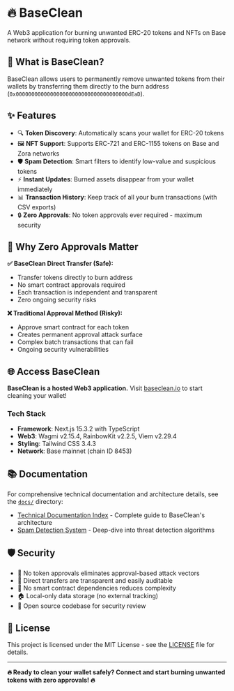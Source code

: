 # 🔥 BaseClean

A Web3 application for burning unwanted ERC-20 tokens and NFTs on Base network without requiring token approvals.

## 🎯 What is BaseClean?

BaseClean allows users to permanently remove unwanted tokens from their wallets by transferring them directly to the burn address (`0x000000000000000000000000000000000000dEaD`). 

## ✨ Features

- 🔍 **Token Discovery**: Automatically scans your wallet for ERC-20 tokens
- 🖼️ **NFT Support**: Supports ERC-721 and ERC-1155 tokens on Base and Zora networks
- 🛡️ **Spam Detection**: Smart filters to identify low-value and suspicious tokens
- ⚡ **Instant Updates**: Burned assets disappear from your wallet immediately
- 📊 **Transaction History**: Keep track of all your burn transactions (with CSV exports)
- 🔒 **Zero Approvals**: No token approvals ever required - maximum security

## 🔧 Why Zero Approvals Matter

**✅ BaseClean Direct Transfer (Safe):**
- Transfer tokens directly to burn address
- No smart contract approvals required
- Each transaction is independent and transparent
- Zero ongoing security risks

**❌ Traditional Approval Method (Risky):**
- Approve smart contract for each token
- Creates permanent approval attack surface
- Complex batch transactions that can fail
- Ongoing security vulnerabilities

## 🌐 Access BaseClean

**BaseClean is a hosted Web3 application.** Visit [baseclean.io](https://baseclean.io) to start cleaning your wallet!

### Tech Stack
- **Framework**: Next.js 15.3.2 with TypeScript
- **Web3**: Wagmi v2.15.4, RainbowKit v2.2.5, Viem v2.29.4
- **Styling**: Tailwind CSS 3.4.3
- **Network**: Base mainnet (chain ID 8453)

## 📚 Documentation

For comprehensive technical documentation and architecture details, see the [`docs/`](docs/) directory:

- [Technical Documentation Index](docs/README.md) - Complete guide to BaseClean's architecture
- [Spam Detection System](docs/SPAM_DETECTION.md) - Deep-dive into threat detection algorithms

## 🛡️ Security

- 🚫 No token approvals eliminates approval-based attack vectors
- 👀 Direct transfers are transparent and easily auditable
- 🎯 No smart contract dependencies reduces complexity
- 🏠 Local-only data storage (no external tracking)
- 📖 Open source codebase for security review

## 📄 License

This project is licensed under the MIT License - see the [LICENSE](LICENSE) file for details.

---

**🔥 Ready to clean your wallet safely? Connect and start burning unwanted tokens with zero approvals! 🔥**
